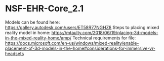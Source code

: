 # NSF-EHR-Core_2.1
Models can be found here: https://gallery.autodesk.com/users/ET58R77NGHZ8
Steps to placing mixed reality model in home: https://mtaulty.com/2018/06/19/placing-3d-models-in-the-mixed-reality-home/amp/
Technical requirements for file: https://docs.microsoft.com/en-us/windows/mixed-reality/enable-placement-of-3d-models-in-the-home#considerations-for-immersive-vr-headsets

